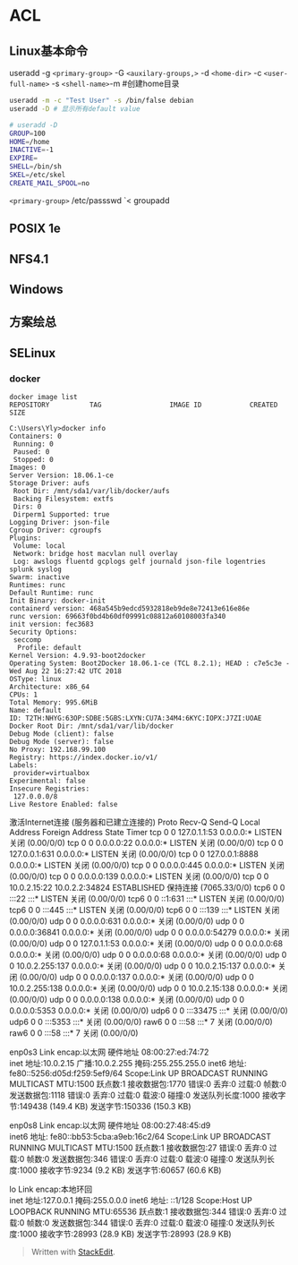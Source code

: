 
# ACL

## Linux基本命令
useradd -g `<primary-group>` -G `<auxilary-groups,>` -d `<home-dir>` -c `<user-full-name>` -s `<shell-name>`-m #创建home目录
```bash
useradd -m -c "Test User" -s /bin/false debian
useradd -D # 显示所有default value
```
```bash
# useradd -D
GROUP=100
HOME=/home
INACTIVE=-1
EXPIRE=
SHELL=/bin/sh
SKEL=/etc/skel
CREATE_MAIL_SPOOL=no
```
`<primary-group>` /etc/passswd
`<
groupadd
## POSIX 1e
## NFS4.1
## Windows
## 方案绘总
## SELinux

### docker
```
docker image list
REPOSITORY          TAG                 IMAGE ID            CREATED             SIZE

C:\Users\Yly>docker info
Containers: 0
 Running: 0
 Paused: 0
 Stopped: 0
Images: 0
Server Version: 18.06.1-ce
Storage Driver: aufs
 Root Dir: /mnt/sda1/var/lib/docker/aufs
 Backing Filesystem: extfs
 Dirs: 0
 Dirperm1 Supported: true
Logging Driver: json-file
Cgroup Driver: cgroupfs
Plugins:
 Volume: local
 Network: bridge host macvlan null overlay
 Log: awslogs fluentd gcplogs gelf journald json-file logentries splunk syslog
Swarm: inactive
Runtimes: runc
Default Runtime: runc
Init Binary: docker-init
containerd version: 468a545b9edcd5932818eb9de8e72413e616e86e
runc version: 69663f0bd4b60df09991c08812a60108003fa340
init version: fec3683
Security Options:
 seccomp
  Profile: default
Kernel Version: 4.9.93-boot2docker
Operating System: Boot2Docker 18.06.1-ce (TCL 8.2.1); HEAD : c7e5c3e - Wed Aug 22 16:27:42 UTC 2018
OSType: linux
Architecture: x86_64
CPUs: 1
Total Memory: 995.6MiB
Name: default
ID: T2TH:NHYG:63OP:SDBE:5GBS:LXYN:CU7A:34M4:6KYC:IOPX:J7ZI:UOAE
Docker Root Dir: /mnt/sda1/var/lib/docker
Debug Mode (client): false
Debug Mode (server): false
No Proxy: 192.168.99.100
Registry: https://index.docker.io/v1/
Labels:
 provider=virtualbox
Experimental: false
Insecure Registries:
 127.0.0.0/8
Live Restore Enabled: false
```


激活Internet连接 (服务器和已建立连接的)
Proto Recv-Q Send-Q Local Address           Foreign Address         State       Timer
tcp        0      0 127.0.1.1:53            0.0.0.0:*               LISTEN      关闭 (0.00/0/0)
tcp        0      0 0.0.0.0:22              0.0.0.0:*               LISTEN      关闭 (0.00/0/0)
tcp        0      0 127.0.0.1:631           0.0.0.0:*               LISTEN      关闭 (0.00/0/0)
tcp        0      0 127.0.0.1:8888          0.0.0.0:*               LISTEN      关闭 (0.00/0/0)
tcp        0      0 0.0.0.0:445             0.0.0.0:*               LISTEN      关闭 (0.00/0/0)
tcp        0      0 0.0.0.0:139             0.0.0.0:*               LISTEN      关闭 (0.00/0/0)
tcp        0      0 10.0.2.15:22            10.0.2.2:34824          ESTABLISHED 保持连接 (7065.33/0/0)
tcp6       0      0 :::22                   :::*                    LISTEN      关闭 (0.00/0/0)
tcp6       0      0 ::1:631                 :::*                    LISTEN      关闭 (0.00/0/0)
tcp6       0      0 :::445                  :::*                    LISTEN      关闭 (0.00/0/0)
tcp6       0      0 :::139                  :::*                    LISTEN      关闭 (0.00/0/0)
udp        0      0 0.0.0.0:631             0.0.0.0:*                           关闭 (0.00/0/0)
udp        0      0 0.0.0.0:36841           0.0.0.0:*                           关闭 (0.00/0/0)
udp        0      0 0.0.0.0:54279           0.0.0.0:*                           关闭 (0.00/0/0)
udp        0      0 127.0.1.1:53            0.0.0.0:*                           关闭 (0.00/0/0)
udp        0      0 0.0.0.0:68              0.0.0.0:*                           关闭 (0.00/0/0)
udp        0      0 0.0.0.0:68              0.0.0.0:*                           关闭 (0.00/0/0)
udp        0      0 10.0.2.255:137          0.0.0.0:*                           关闭 (0.00/0/0)
udp        0      0 10.0.2.15:137           0.0.0.0:*                           关闭 (0.00/0/0)
udp        0      0 0.0.0.0:137             0.0.0.0:*                           关闭 (0.00/0/0)
udp        0      0 10.0.2.255:138          0.0.0.0:*                           关闭 (0.00/0/0)
udp        0      0 10.0.2.15:138           0.0.0.0:*                           关闭 (0.00/0/0)
udp        0      0 0.0.0.0:138             0.0.0.0:*                           关闭 (0.00/0/0)
udp        0      0 0.0.0.0:5353            0.0.0.0:*                           关闭 (0.00/0/0)
udp6       0      0 :::33475                :::*                                关闭 (0.00/0/0)
udp6       0      0 :::5353                 :::*                                关闭 (0.00/0/0)
raw6       0      0 :::58                   :::*                    7           关闭 (0.00/0/0)
raw6       0      0 :::58                   :::*                    7           关闭 (0.00/0/0)



enp0s3    Link encap:以太网  硬件地址 08:00:27:ed:74:72  
          inet 地址:10.0.2.15  广播:10.0.2.255  掩码:255.255.255.0
          inet6 地址: fe80::5256:d05d:f259:5ef9/64 Scope:Link
          UP BROADCAST RUNNING MULTICAST  MTU:1500  跃点数:1
          接收数据包:1770 错误:0 丢弃:0 过载:0 帧数:0
          发送数据包:1118 错误:0 丢弃:0 过载:0 载波:0
          碰撞:0 发送队列长度:1000 
          接收字节:149438 (149.4 KB)  发送字节:150336 (150.3 KB)

enp0s8    Link encap:以太网  硬件地址 08:00:27:48:45:d9  
          inet6 地址: fe80::bb53:5cba:a9eb:16c2/64 Scope:Link
          UP BROADCAST RUNNING MULTICAST  MTU:1500  跃点数:1
          接收数据包:27 错误:0 丢弃:0 过载:0 帧数:0
          发送数据包:346 错误:0 丢弃:0 过载:0 载波:0
          碰撞:0 发送队列长度:1000 
          接收字节:9234 (9.2 KB)  发送字节:60657 (60.6 KB)

lo        Link encap:本地环回  
          inet 地址:127.0.0.1  掩码:255.0.0.0
          inet6 地址: ::1/128 Scope:Host
          UP LOOPBACK RUNNING  MTU:65536  跃点数:1
          接收数据包:344 错误:0 丢弃:0 过载:0 帧数:0
          发送数据包:344 错误:0 丢弃:0 过载:0 载波:0
          碰撞:0 发送队列长度:1000 
          接收字节:28993 (28.9 KB)  发送字节:28993 (28.9 KB)
> Written with [StackEdit](https://stackedit.io/).
<!--stackedit_data:
eyJoaXN0b3J5IjpbLTYyNzk0MjE0MiwxODE0MjIwNDksLTY0Mz
YzMzQ5MF19
-->